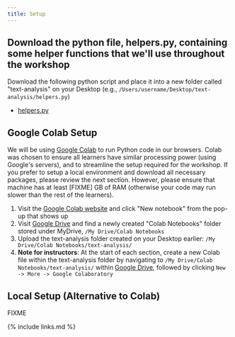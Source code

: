 ```yaml
---
title: Setup
---
```

## Download the python file, helpers.py, containing some helper functions that we'll use throughout the workshop
Download the following python script and place it into a new folder called "text-analysis" on your Desktop (e.g., `/Users/username/Desktop/text-analysis/helpers.py`)
* [helpers.py](code/helpers.py)

## Google Colab Setup 
We will be using [Google Colab](https://research.google.com/colaboratory/faq.html) to run Python code in our browsers. Colab was chosen to ensure all learners have similar processing power (using Google's servers), and to streamline the setup required for the workshop. If you prefer to setup a local environment and download all necessary packages, please review the next section. However, please ensure that machine has at least [FIXME] GB of RAM (otherwise your code may run slower than the rest of the learners).

1. Visit the [Google Colab website](https://colab.research.google.com/) and click "New notebook" from the pop-up that shows up
2. Visit [Google Drive](https://drive.google.com/drive/my-drive) and find a newly created "Colab Notebooks" folder stored under MyDrive, ```/My Drive/Colab Notebooks```
3. Upload the text-analysis folder created on your Desktop earlier: ```/My Drive/Colab Notebooks/text-analysis/```
4. **Note for instructors**: At the start of each section, create a new Colab file within the text-analysis folder by navigating to ```/My Drive/Colab Notebooks/text-analysis/``` within [Google Drive](https://drive.google.com/drive/my-drive), followed by clicking ```New -> More -> Google Colaboratory```

## Local Setup (Alternative to Colab)
FIXME

{% include links.md %}
